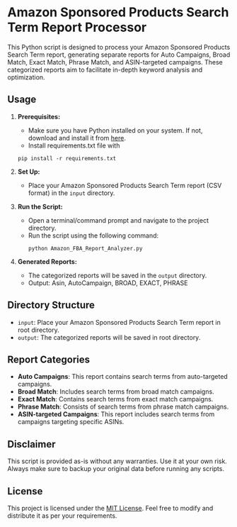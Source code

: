 # Amazon Sponsored Products Search Term Report Processor

This Python script is designed to process your Amazon Sponsored Products Search Term report, generating separate reports for Auto Campaigns, Broad Match, Exact Match, Phrase Match, and ASIN-targeted campaigns. These categorized reports aim to facilitate in-depth keyword analysis and optimization.

## Usage

1. **Prerequisites:**
   - Make sure you have Python installed on your system. If not, download and install it from [here](https://www.python.org/downloads/).
   - Install requirements.txt file with  
   ```
   pip install -r requirements.txt
   ```

2. **Set Up:**
   - Place your Amazon Sponsored Products Search Term report (CSV format) in the `input` directory.

3. **Run the Script:**
   - Open a terminal/command prompt and navigate to the project directory.
   - Run the script using the following command:
     ```
     python Amazon_FBA_Report_Analyzer.py
     ```

4. **Generated Reports:**
   - The categorized reports will be saved in the `output` directory.  
   - Output: Asin, AutoCampaign, BROAD, EXACT, PHRASE

## Directory Structure

- `input`: Place your Amazon Sponsored Products Search Term report in root directory.
- `output`: The categorized reports will be saved in root directory.

## Report Categories

- **Auto Campaigns**: This report contains search terms from auto-targeted campaigns.
- **Broad Match**: Includes search terms from broad match campaigns.
- **Exact Match**: Contains search terms from exact match campaigns.
- **Phrase Match**: Consists of search terms from phrase match campaigns.
- **ASIN-targeted Campaigns**: This report includes search terms from campaigns targeting specific ASINs.

## Disclaimer

This script is provided as-is without any warranties. Use it at your own risk. Always make sure to backup your original data before running any scripts.


## License

This project is licensed under the [MIT License](LICENSE). Feel free to modify and distribute it as per your requirements.


